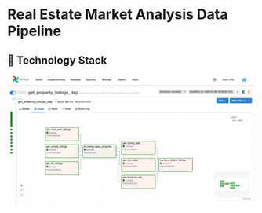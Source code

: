 # Real Estate Market Analysis Data Pipeline

## 🤖 Technology Stack


![Airflow Screenshot](https://github.com/jamesAmckinnon/RE_Data_Pipeline/blob/master/images/Airflow_Get_Listings.png)
